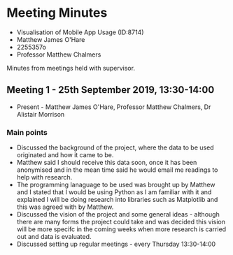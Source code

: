 # Meeting Minutes

* Visualisation of Mobile App Usage (ID:8714)
* Matthew James O'Hare
* 2255357o
* Professor Matthew Chalmers

Minutes from meetings held with supervisor.

## Meeting 1 - 25th September 2019, 13:30-14:00

* Present - Matthew James O'Hare, Professor Matthew Chalmers, Dr Alistair Morrison

### Main points
* Discussed the background of the project, where the data to be used originated and how it came to be.  
* Matthew said I should receive this data soon, once it has been anonymised and in the mean time said he would email me readings to help with research.  
* The programming lanaguage to be used was brought up by Matthew and I stated that I would be using Python as I am familiar with it and explained I will be doing research into libraries such as Matplotlib and this was agreed with by Matthew.  
* Discussed the vision of the project and some general ideas - although there are many forms the project could take and was decided this vision will be more specifc in the coming weeks when more research is carried out and data is evaluated.  
* Discussed setting up regular meetings - every Thursday 13:30-14:00  


